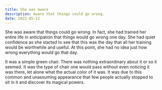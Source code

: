 ```yaml
---
title: She was aware
description: Aware that things could go wrong.
date: 2022-05-12
---
```


She was aware that things could go wrong. In fact, she had trained her entire life in anticipation that things would go wrong one day. She had quiet confidence as she started to see that this was the day that all her training would be worthwhile and useful. At this point, she had no idea just how wrong everything would go that day.

It was a simple green chair. There was nothing extraordinary about it or so it seemed. It was the type of chair one would pass without even noticing it was there, let alone what the actual color of it was. It was due to this common and unassuming appearance that few people actually stopped to sit in it and discover its magical powers.